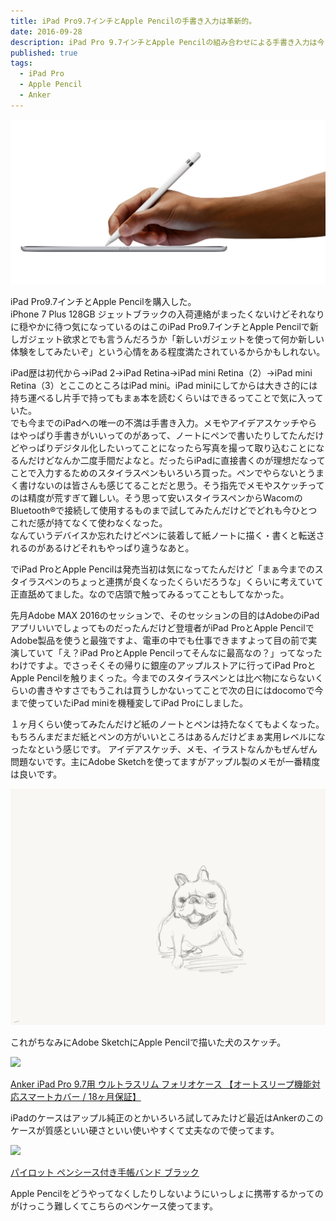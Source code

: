 ```yaml
---
title: iPad Pro9.7インチとApple Pencilの手書き入力は革新的。
date: 2016-09-28
description: iPad Pro 9.7インチとApple Pencilの組み合わせによる手書き入力は今までのどんなスタイラスペンよりも書き心地がいい。
published: true
tags:
  - iPad Pro
  - Apple Pencil
  - Anker
---
```


<img src="/images/og.jpg" width="640" alt="">

iPad Pro9.7インチとApple Pencilを購入した。  
iPhone 7 Plus 128GB ジェットブラックの入荷連絡がまったくないけどそれなりに穏やかに待つ気になっているのはこのiPad Pro9.7インチとApple Pencilで新しガジェット欲求とでも言うんだろうか「新しいガジェットを使って何か新しい体験をしてみたいぞ」という心情をある程度満たされているからかもしれない。

iPad歴は初代から→iPad 2→iPad Retina→iPad mini Retina（2）→iPad mini Retina（3）とここのところはiPad mini。iPad miniにしてからは大きさ的には持ち運べるし片手で持ってもまぁ本を読むくらいはできるってことで気に入っていた。  
でも今までのiPadへの唯一の不満は手書き入力。メモやアイデアスケッチやらはやっぱり手書きがいいってのがあって、ノートにペンで書いたりしてたんだけどやっぱりデジタル化したいってことになったら写真を撮って取り込むことになるんだけどなんか二度手間だよなと。だったらiPadに直接書くのが理想だなってことで入力するためのスタイラスペンもいろいろ買った。ペンでやらないとうまく書けないのは皆さんも感じてることだと思う。そう指先でメモやスケッチってのは精度が荒すぎて難しい。そう思って安いスタイラスペンからWacomのBluetooth®で接続して使用するものまで試してみたんだけどでどれも今ひとつこれだ感が持てなくて使わなくなった。  
なんていうデバイスか忘れたけどペンに装着して紙ノートに描く・書くと転送されるのがあるけどそれもやっぱり違うなあと。

でiPad ProとApple Pencilは発売当初は気になってたんだけど「まぁ今までのスタイラスペンのちょっと連携が良くなったくらいだろうな」くらいに考えていて正直舐めてました。なので店頭で触ってみるってこともしてなかった。

先月Adobe MAX 2016のセッションで、そのセッションの目的はAdobeのiPadアプリいいでしょってものだったんだけど登壇者がiPad ProとApple PencilでAdobe製品を使うと最強ですよ、電車の中でも仕事できますよって目の前で実演していて「え？iPad ProとApple Pencilってそんなに最高なの？」ってなったわけですよ。でさっそくその帰りに銀座のアップルストアに行ってiPad ProとApple Pencilを触りまくった。今までのスタイラスペンとは比べ物にならないくらいの書きやすさでもうこれは買うしかないってことで次の日にはdocomoで今まで使っていたiPad miniを機種変してiPad Proにしました。

１ヶ月くらい使ってみたんだけど紙のノートとペンは持たなくてもよくなった。もちろんまだまだ紙とペンの方がいいところはあるんだけどまぁ実用レベルになったなという感じです。
アイデアスケッチ、メモ、イラストなんかもぜんぜん問題ないです。主にAdobe Sketchを使ってますがアップル製のメモが一番精度は良いです。

<img src="/images/adobe_sketch.png" width="640" alt="">

これがちなみにAdobe SketchにApple Pencilで描いた犬のスケッチ。

<div class="amazon-wrapper">
  <p class="amazon-image">
    <a href="https://www.amazon.co.jp/gp/product/B01EFCLQR4/ref=as_li_ss_il?ie=UTF8&psc=1&linkCode=li2&tag=uuuu-22&linkId=77f20155c32363c6176e9e2449965230" target="_blank"><img border="0" src="//ws-fe.amazon-adsystem.com/widgets/q?_encoding=UTF8&ASIN=B01EFCLQR4&Format=_SL160_&ID=AsinImage&MarketPlace=JP&ServiceVersion=20070822&WS=1&tag=uuuu-22" ></a><img src="https://ir-jp.amazon-adsystem.com/e/ir?t=uuuu-22&l=li2&o=9&a=B01EFCLQR4" width="1" height="1" border="0" alt="" style="border:none !important; margin:0px !important;" />
  </p>
  <p class="amazon-text">
    <a href="https://www.amazon.co.jp/gp/product/B01EFCLQR4/ref=as_li_ss_tl?ie=UTF8&psc=1&linkCode=ll1&tag=uuuu-22&linkId=0d26cf6921d9de10560b1405737781ef">Anker iPad Pro 9.7用 ウルトラスリム フォリオケース 【オートスリープ機能対応スマートカバー / 18ヶ月保証】</a>
  </p>
</div>

iPadのケースはアップル純正のとかいろいろ試してみたけど最近はAnkerのこのケースが質感といい硬さといい使いやすくて丈夫なので使ってます。

<div class="amazon-wrapper">
  <p class="amazon-image">
    <a href="https://www.amazon.co.jp/gp/product/B00FMJEOO2/ref=as_li_ss_il?ie=UTF8&psc=1&linkCode=li2&tag=uuuu-22&linkId=0cef56aa7dba96659366c4cd1b4aa0f8" target="_blank"><img border="0" src="//ws-fe.amazon-adsystem.com/widgets/q?_encoding=UTF8&ASIN=B00FMJEOO2&Format=_SL160_&ID=AsinImage&MarketPlace=JP&ServiceVersion=20070822&WS=1&tag=uuuu-22" ></a><img src="https://ir-jp.amazon-adsystem.com/e/ir?t=uuuu-22&l=li2&o=9&a=B00FMJEOO2" width="1" height="1" border="0" alt="" style="border:none !important; margin:0px !important;" />
  </p>
  <p class="amazon-text">
    <a href="https://www.amazon.co.jp/gp/product/B00FMJEOO2/ref=as_li_ss_tl?ie=UTF8&psc=1&linkCode=ll1&tag=uuuu-22&linkId=67e0bbdc5f2e508b29ac6527907ad9d2">パイロット ペンシース付き手帳バンド ブラック</a>
  </p>
</div>

Apple Pencilをどうやってなくしたりしないようにいっしょに携帯するかってのがけっこう難しくてこちらのペンケース使ってます。
